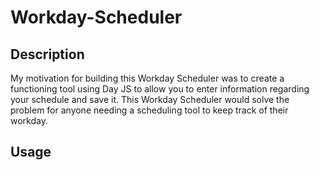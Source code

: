 # Workday-Scheduler

## Description

My motivation for building this Workday Scheduler was to create a functioning tool using Day JS to allow you to enter information regarding your schedule and save it. This Workday Scheduler would solve the problem for anyone needing a scheduling tool to keep track of their workday.


## Usage


